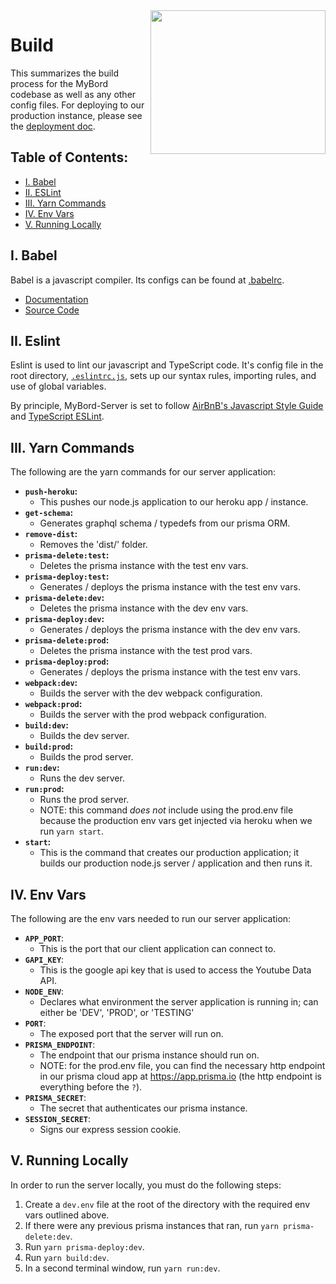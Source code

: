 <img align="right" width="280" height="230" src="https://github.com/jimmy-e/mybord-server/blob/master/etc/assets/build.jpg">

# Build

This summarizes the build process for the MyBord codebase as well as any other config files. For
deploying to our production instance, please see the [deployment doc](https://github.com/jimmy-e/mybord-server/blob/master/docs/deployment.md).

## Table of Contents:

* [I. Babel](#i-babel)
* [II. ESLint](#ii-eslint)
* [III. Yarn Commands](#iii-yarn-commands)
* [IV. Env Vars](#iv-env-vars)
* [V. Running Locally](#v-running-locally)

## I. Babel

Babel is a javascript compiler. Its configs can be found at
[.babelrc](https://github.com/jimmy-e/mybord/blob/master/.babelrc).

* [Documentation](https://babeljs.io/docs/en/)
* [Source Code](https://github.com/babel/babel)

## II. Eslint

Eslint is used to lint our javascript and TypeScript code. It's config file in the root 
directory, [`.eslintrc.js`](https://github.com/jimmy-e/mybord/blob/master/.eslintrc.js),
sets up our syntax rules, importing rules, and use of global variables.

By principle, MyBord-Server is set to follow
[AirBnB's Javascript Style Guide](https://github.com/airbnb/javascript) and
[TypeScript ESLint](https://github.com/typescript-eslint/typescript-eslint).

## III. Yarn Commands

The following are the yarn commands for our server application:

* **`push-heroku`:**
  * This pushes our node.js application to our heroku app / instance.
* **`get-schema`:**
  * Generates graphql schema / typedefs from our prisma ORM.
* **`remove-dist`:**
  * Removes the 'dist/' folder.
* **`prisma-delete:test`:**
  * Deletes the prisma instance with the test env vars.
* **`prisma-deploy:test`:**
  * Generates / deploys the prisma instance with the test env vars.
* **`prisma-delete:dev`:**
  * Deletes the prisma instance with the dev env vars.
* **`prisma-deploy:dev`:**
  * Generates / deploys the prisma instance with the dev env vars.
* **`prisma-delete:prod`:**
  * Deletes the prisma instance with the test prod vars.
* **`prisma-deploy:prod`:**
  * Generates / deploys the prisma instance with the test env vars.
* **`webpack:dev`:**
  * Builds the server with the dev webpack configuration.
* **`webpack:prod`:**
  * Builds the server with the prod webpack configuration.
* **`build:dev`:**
  * Builds the dev server.
* **`build:prod`:**
  * Builds the prod server.
* **`run:dev`:**
  * Runs the dev server.
* **`run:prod`:**
  * Runs the prod server.
  * NOTE: this command *does not* include using the prod.env file because the production env vars
    get injected via heroku when we run `yarn start`.
* **`start`:**
  * This is the command that creates our production application; it builds our production node.js
    server / application and then runs it.
    
## IV. Env Vars

The following are the env vars needed to run our server application: 

* **`APP_PORT`**:
  * This is the port that our client application can connect to.
* **`GAPI_KEY`**:
  * This is the google api key that is used to access the Youtube Data API.
* **`NODE_ENV`**:
  * Declares what environment the server application is running in; can either be 'DEV', 'PROD',
  or 'TESTING'
* **`PORT`**:
  * The exposed port that the server will run on.
* **`PRISMA_ENDPOINT`**:
  * The endpoint that our prisma instance should run on.
  * NOTE: for the prod.env file, you can find the necessary http endpoint in our prisma cloud app
   at https://app.prisma.io (the http endpoint is everything before the `?`).
* **`PRISMA_SECRET`**:
  * The secret that authenticates our prisma instance.
* **`SESSION_SECRET`**:
  * Signs our express session cookie.
  
## V. Running Locally

In order to run the server locally, you must do the following steps:

1. Create a `dev.env` file at the root of the directory with the required env vars outlined above.
2. If there were any previous prisma instances that ran, run `yarn prisma-delete:dev`.
2. Run `yarn prisma-deploy:dev`.
3. Run `yarn build:dev`.
4. In a second terminal window, run `yarn run:dev`.
